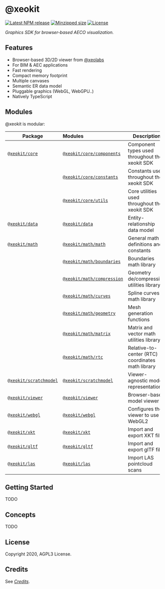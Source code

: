 # @xeokit

[![Latest NPM release](https://img.shields.io/npm/v/@xeokit-sdk/core.svg)](https://www.npmjs.com/package/@xeokit-sdk/core)
[![Minzipped size](https://badgen.net/bundlephobia/minzip/@xeokit-sdk/core)](https://bundlephobia.com/result?p=@xeokit-sdk/core)
[![License](https://img.shields.io/badge/license-MIT-007ec6.svg)](https://github.com/xeolabs/xeokit-sdk/blob/master/LICENSE)

*Graphics SDK for browser-based AECO visualization.*

## Features

* Browser-based 3D/2D viewer from [@xeolabs](https://xeolabs.com)
* For BIM & AEC applications
* Fast rendering
* Compact memory footprint
* Multiple canvases
* Semantic ER data model
* Pluggable graphics (WebGL, WebGPU..)
* Natively TypeScript

## Modules

@xeokit is modular:

| Package                                                                      | Modules                                                               | Description                                       |
|------------------------------------------------------------------------------|:----------------------------------------------------------------------|---------------------------------------------------|
| [`@xeokit/core`](https://www.npmjs.com/package/@xeokit/core)                 | [`@xeokit/core/components`](./modules/_xeokit_core_components.html)   | Component types used throughout the xeokit SDK    |
|                                                                              | [`@xeokit/core/constants`](./modules/_xeokit_core_constants.html)     | Constants used throughout the xeokit SDK          |
|                                                                              | [`@xeokit/core/utils`](./modules/_xeokit_core_utils.html)             | Core utilities used throughout the xeokit SDK     |
| [`@xeokit/data`](https://www.npmjs.com/package/@xeokit/data)                 | [`@xeokit/data`](./modules/_xeokit_data.html)                         | Entity-relationship data model                    |
| [`@xeokit/math`](https://www.npmjs.com/package/@xeokit/math)                 | [`@xeokit/math/math`](./modules/_xeokit_math_math.html)               | General math definitions and constants            |
|                                                                              | [`@xeokit/math/boundaries`](./modules/_xeokit_math_boundaries.html)   | Boundaries math library                           |
|                                                                              | [`@xeokit/math/compression`](./modules/_xeokit_math_compression.html) | Geometry de/compression utilities library         |
|                                                                              | [`@xeokit/math/curves`](./modules/_xeokit_math_curves.html)           | Spline curves math library                        |
|                                                                              | [`@xeokit/math/geometry`](./modules/_xeokit_math_geometry.html)       | Mesh generation functions                         |
|                                                                              | [`@xeokit/math/matrix`](./modules/_xeokit_math_matrix.html)           | Matrix and vector math utilities library          |
|                                                                              | [`@xeokit/math/rtc`](./modules/_xeokit_math_rtc.html)                 | Relative-to-center (RTC) coordinates math library |
| [`@xeokit/scratchmodel`](https://www.npmjs.com/package/@xeokit/scratchmodel) | [`@xeokit/scratchmodel`](./modules/_xeokit_model.html)                | Viewer-agnostic model representation              |
| [`@xeokit/viewer`](https://www.npmjs.com/package/@xeokit/viewer)             | [`@xeokit/viewer`](./modules/_xeokit_viewer.html)                     | Browser-based model viewer                        |
| [`@xeokit/webgl`](https://www.npmjs.com/package/@xeokit/webgl)               | [`@xeokit/webgl`](./modules/_xeokit_webgl.html)                       | Configures the viewer to use WebGL2               |
| [`@xeokit/xkt`](https://www.npmjs.com/package/@xeokit/xkt)                   | [`@xeokit/xkt`](./modules/_xeokit_xkt.html)                           | Import and export XKT files                       |
| [`@xeokit/gltf`](https://www.npmjs.com/package/@xeokit/gltf)                 | [`@xeokit/gltf`](./modules/_xeokit_gltf.html)                         | Import and export glTF files                      |
| [`@xeokit/las`](https://www.npmjs.com/package/@xeokit/las)                   | [`@xeokit/las`](./modules/_xeokit_las.html)                           | Import LAS pointcloud scans                       |

## Getting Started

TODO

## Concepts

TODO

## License

Copyright 2020, AGPL3 License.

## Credits

See [*Credits*](/credits.html).
